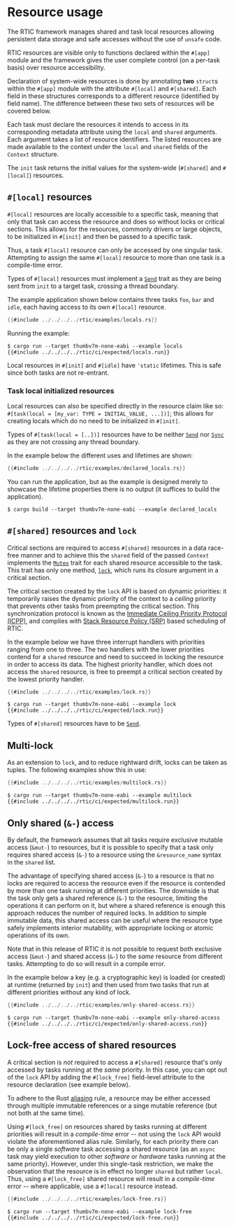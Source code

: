 # Resource usage

The RTIC framework manages shared and task local resources allowing persistent data storage and safe accesses without the use of `unsafe` code.

RTIC resources are visible only to functions declared within the `#[app]` module and the framework gives the user complete control (on a per-task basis) over resource accessibility.

Declaration of system-wide resources is done by annotating **two** `struct`s within the `#[app]` module with the attribute `#[local]` and `#[shared]`. Each field in these structures corresponds to a different resource (identified by field name). The difference between these two sets of resources will be covered below.

Each task must declare the resources it intends to access in its corresponding metadata attribute using the `local` and `shared` arguments. Each argument takes a list of resource identifiers. The listed resources are made available to the context under the `local` and `shared` fields of the `Context` structure.

The `init` task returns the initial values for the system-wide (`#[shared]` and `#[local]`) resources.
 
<!-- and the set of initialized timers used by the application. The monotonic timers will be
further discussed in [Monotonic & `spawn_{at/after}`](./monotonic.md). -->

## `#[local]` resources

`#[local]` resources are locally accessible to a specific task, meaning that only that task can access the resource and does so without locks or critical sections. This allows for the resources, commonly drivers or large objects, to be initialized in `#[init]` and then be passed to a specific task.

Thus, a task `#[local]` resource can only be accessed by one singular task. Attempting to assign the same `#[local]` resource to more than one task is a compile-time error.

Types of `#[local]` resources must implement a [`Send`] trait as they are being sent from `init` to a target task, crossing a thread boundary.

[`Send`]: https://doc.rust-lang.org/stable/core/marker/trait.Send.html

The example application shown below contains three tasks `foo`, `bar` and `idle`, each having access to its own `#[local]` resource.

``` rust
{{#include ../../../../rtic/examples/locals.rs}}
```

Running the example:

``` console
$ cargo run --target thumbv7m-none-eabi --example locals
{{#include ../../../../rtic/ci/expected/locals.run}}
```

Local resources in `#[init]` and `#[idle]` have `'static` lifetimes. This is safe since both tasks are not re-entrant.

### Task local initialized resources

Local resources can also be specified directly in the resource claim like so: `#[task(local = [my_var: TYPE = INITIAL_VALUE, ...])]`; this allows for creating locals which do no need to be initialized in `#[init]`.

Types of `#[task(local = [..])]` resources have to be neither [`Send`] nor [`Sync`] as they are not crossing any thread boundary.

[`Sync`]: https://doc.rust-lang.org/stable/core/marker/trait.Sync.html

In the example below the different uses and lifetimes are shown:

``` rust
{{#include ../../../../rtic/examples/declared_locals.rs}}
```

You can run the application, but as the example is designed merely to showcase the lifetime properties there is no output (it suffices to build the application).

``` console
$ cargo build --target thumbv7m-none-eabi --example declared_locals
```
<!-- {{#include ../../../../rtic/ci/expected/declared_locals.run}} -->

## `#[shared]` resources and `lock`

Critical sections are required to access `#[shared]` resources in a data race-free manner and to achieve this the `shared` field of the passed `Context` implements the [`Mutex`] trait for each shared resource accessible to the task. This trait has only one method, [`lock`], which runs its closure argument in a critical section.

[`Mutex`]: ../../../api/rtic/trait.Mutex.html
[`lock`]: ../../../api/rtic/trait.Mutex.html#method.lock

The critical section created by the `lock` API is based on dynamic priorities: it temporarily raises the dynamic priority of the context to a *ceiling* priority that prevents other tasks from preempting the critical section. This synchronization protocol is known as the [Immediate Ceiling Priority Protocol (ICPP)][icpp], and complies with [Stack Resource Policy (SRP)][srp] based scheduling of RTIC.

[icpp]: https://en.wikipedia.org/wiki/Priority_ceiling_protocol
[srp]: https://en.wikipedia.org/wiki/Stack_Resource_Policy

In the example below we have three interrupt handlers with priorities ranging from one to three. The two handlers with the lower priorities contend for a `shared` resource and need to succeed in locking the resource in order to access its data. The highest priority handler, which does not access the `shared` resource, is free to preempt a critical section created by the lowest priority handler.

``` rust
{{#include ../../../../rtic/examples/lock.rs}}
```

``` console
$ cargo run --target thumbv7m-none-eabi --example lock
{{#include ../../../../rtic/ci/expected/lock.run}}
```

Types of `#[shared]` resources have to be [`Send`].

## Multi-lock

As an extension to `lock`, and to reduce rightward drift, locks can be taken as tuples. The following examples show this in use:

``` rust
{{#include ../../../../rtic/examples/multilock.rs}}
```

``` console
$ cargo run --target thumbv7m-none-eabi --example multilock
{{#include ../../../../rtic/ci/expected/multilock.run}}
```

## Only shared (`&-`) access

By default, the framework assumes that all tasks require exclusive mutable access (`&mut-`) to resources, but it is possible to specify that a task only requires shared access (`&-`) to a resource using the `&resource_name` syntax in the `shared` list.

The advantage of specifying shared access (`&-`) to a resource is that no locks are required to access the resource even if the resource is contended by more than one task running at different priorities. The downside is that the task only gets a shared reference (`&-`) to the resource, limiting the operations it can perform on it, but where a shared reference is enough this approach reduces the number of required locks. In addition to simple immutable data, this shared access can be useful where the resource type safely implements interior mutability, with appropriate locking or atomic operations of its own.

Note that in this release of RTIC it is not possible to request both exclusive access (`&mut-`) and shared access (`&-`) to the *same* resource from different tasks. Attempting to do so will result in a compile error.

In the example below a key (e.g. a cryptographic key) is loaded (or created) at runtime (returned by `init`) and then used from two tasks that run at different priorities without any kind of lock.

``` rust
{{#include ../../../../rtic/examples/only-shared-access.rs}}
```

``` console
$ cargo run --target thumbv7m-none-eabi --example only-shared-access
{{#include ../../../../rtic/ci/expected/only-shared-access.run}}
```

## Lock-free access of shared resources

A critical section is *not* required to access a `#[shared]` resource that's only accessed by tasks running at the *same* priority. In this case, you can opt out of the `lock` API by adding the `#[lock_free]` field-level attribute to the resource declaration (see example below). 

<!-- Note that this is merely a convenience to reduce needless resource locking code, because even if the
`lock` API is used, at runtime the framework will **not** produce a critical section due to how
the underlying resource-ceiling preemption works. -->

To adhere to the Rust [aliasing] rule, a resource may be either accessed through multiple immutable references or a singe mutable reference (but not both at the same time). 

[aliasing]: https://doc.rust-lang.org/nomicon/aliasing.html

Using `#[lock_free]` on resources shared by tasks running at different priorities will result in a *compile-time* error -- not using the `lock` API would violate the aforementioned alias rule. Similarly, for each priority there can be only a single *software* task accessing a shared resource (as an `async` task may yield execution to other *software* or *hardware* tasks running at the same priority). However, under this single-task restriction, we make the observation that the resource is in effect no longer `shared` but rather `local`. Thus, using a `#[lock_free]` shared resource will result in a *compile-time* error -- where applicable, use a `#[local]` resource instead.

``` rust
{{#include ../../../../rtic/examples/lock-free.rs}}
```

``` console
$ cargo run --target thumbv7m-none-eabi --example lock-free
{{#include ../../../../rtic/ci/expected/lock-free.run}}
```

